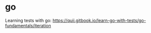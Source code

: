 # go

Learning tests with go: https://quii.gitbook.io/learn-go-with-tests/go-fundamentals/iteration
